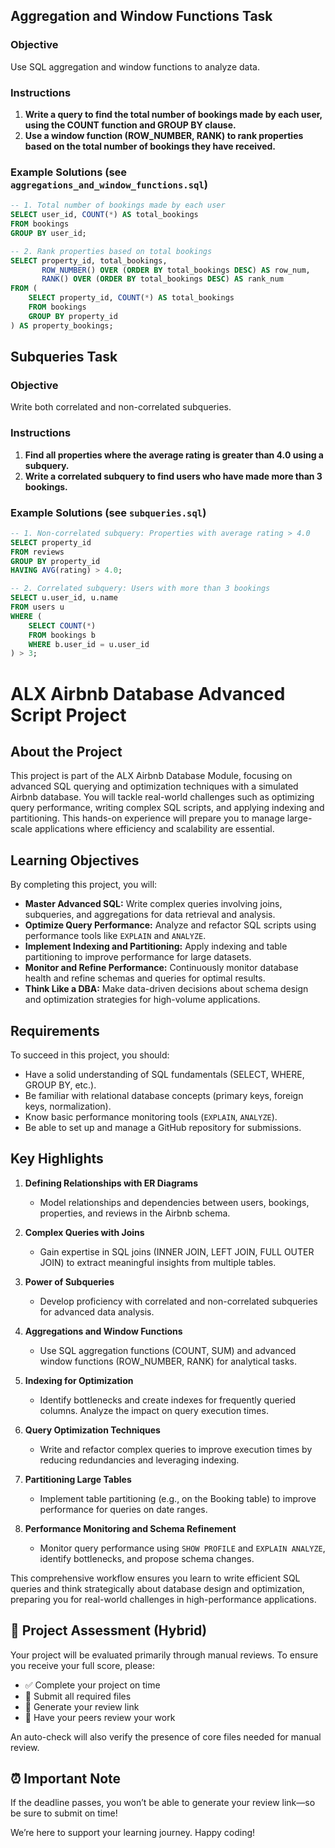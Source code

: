 ## Aggregation and Window Functions Task

### Objective
Use SQL aggregation and window functions to analyze data.

### Instructions

1. **Write a query to find the total number of bookings made by each user, using the COUNT function and GROUP BY clause.**
2. **Use a window function (ROW_NUMBER, RANK) to rank properties based on the total number of bookings they have received.**

### Example Solutions (see `aggregations_and_window_functions.sql`)

```sql
-- 1. Total number of bookings made by each user
SELECT user_id, COUNT(*) AS total_bookings
FROM bookings
GROUP BY user_id;

-- 2. Rank properties based on total bookings
SELECT property_id, total_bookings,
	   ROW_NUMBER() OVER (ORDER BY total_bookings DESC) AS row_num,
	   RANK() OVER (ORDER BY total_bookings DESC) AS rank_num
FROM (
	SELECT property_id, COUNT(*) AS total_bookings
	FROM bookings
	GROUP BY property_id
) AS property_bookings;
```
## Subqueries Task

### Objective
Write both correlated and non-correlated subqueries.

### Instructions

1. **Find all properties where the average rating is greater than 4.0 using a subquery.**
2. **Write a correlated subquery to find users who have made more than 3 bookings.**

### Example Solutions (see `subqueries.sql`)

```sql
-- 1. Non-correlated subquery: Properties with average rating > 4.0
SELECT property_id
FROM reviews
GROUP BY property_id
HAVING AVG(rating) > 4.0;

-- 2. Correlated subquery: Users with more than 3 bookings
SELECT u.user_id, u.name
FROM users u
WHERE (
	SELECT COUNT(*)
	FROM bookings b
	WHERE b.user_id = u.user_id
) > 3;
```
# ALX Airbnb Database Advanced Script Project

## About the Project
This project is part of the ALX Airbnb Database Module, focusing on advanced SQL querying and optimization techniques with a simulated Airbnb database. You will tackle real-world challenges such as optimizing query performance, writing complex SQL scripts, and applying indexing and partitioning. This hands-on experience will prepare you to manage large-scale applications where efficiency and scalability are essential.

## Learning Objectives
By completing this project, you will:

- **Master Advanced SQL:** Write complex queries involving joins, subqueries, and aggregations for data retrieval and analysis.
- **Optimize Query Performance:** Analyze and refactor SQL scripts using performance tools like `EXPLAIN` and `ANALYZE`.
- **Implement Indexing and Partitioning:** Apply indexing and table partitioning to improve performance for large datasets.
- **Monitor and Refine Performance:** Continuously monitor database health and refine schemas and queries for optimal results.
- **Think Like a DBA:** Make data-driven decisions about schema design and optimization strategies for high-volume applications.

## Requirements
To succeed in this project, you should:

- Have a solid understanding of SQL fundamentals (SELECT, WHERE, GROUP BY, etc.).
- Be familiar with relational database concepts (primary keys, foreign keys, normalization).
- Know basic performance monitoring tools (`EXPLAIN`, `ANALYZE`).
- Be able to set up and manage a GitHub repository for submissions.

## Key Highlights

1. **Defining Relationships with ER Diagrams**
	- Model relationships and dependencies between users, bookings, properties, and reviews in the Airbnb schema.

2. **Complex Queries with Joins**
	- Gain expertise in SQL joins (INNER JOIN, LEFT JOIN, FULL OUTER JOIN) to extract meaningful insights from multiple tables.

3. **Power of Subqueries**
	- Develop proficiency with correlated and non-correlated subqueries for advanced data analysis.

4. **Aggregations and Window Functions**
	- Use SQL aggregation functions (COUNT, SUM) and advanced window functions (ROW_NUMBER, RANK) for analytical tasks.

5. **Indexing for Optimization**
	- Identify bottlenecks and create indexes for frequently queried columns. Analyze the impact on query execution times.

6. **Query Optimization Techniques**
	- Write and refactor complex queries to improve execution times by reducing redundancies and leveraging indexing.

7. **Partitioning Large Tables**
	- Implement table partitioning (e.g., on the Booking table) to improve performance for queries on date ranges.

8. **Performance Monitoring and Schema Refinement**
	- Monitor query performance using `SHOW PROFILE` and `EXPLAIN ANALYZE`, identify bottlenecks, and propose schema changes.

This comprehensive workflow ensures you learn to write efficient SQL queries and think strategically about database design and optimization, preparing you for real-world challenges in high-performance applications.

## 📝 Project Assessment (Hybrid)
Your project will be evaluated primarily through manual reviews. To ensure you receive your full score, please:

- ✅ Complete your project on time
- 📄 Submit all required files
- 🔗 Generate your review link
- 👥 Have your peers review your work

An auto-check will also verify the presence of core files needed for manual review.

## ⏰ Important Note
If the deadline passes, you won’t be able to generate your review link—so be sure to submit on time!

We’re here to support your learning journey. Happy coding!
